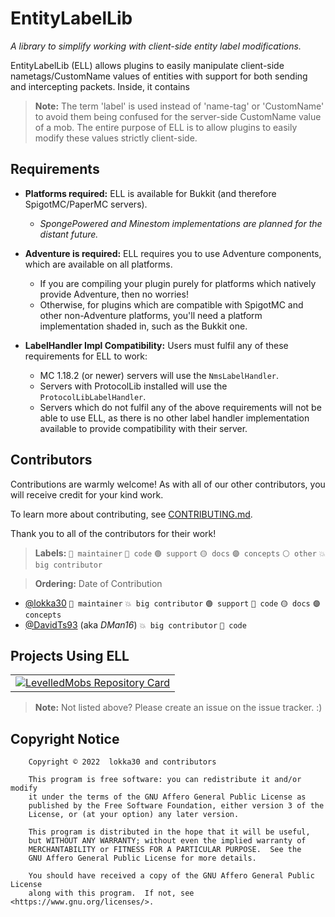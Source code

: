 # EntityLabelLib

*A library to simplify working with client-side entity label modifications.*

EntityLabelLib (ELL) allows plugins to easily manipulate client-side nametags/CustomName values of
entities with support for both sending and intercepting packets. Inside, it contains 

> **Note:** The term 'label' is used instead of
> 'name-tag' or 'CustomName' to avoid them
> being confused for the server-side CustomName value of a mob.
> The entire purpose of ELL is to allow plugins
> to easily modify these values strictly client-side.

## Requirements

- **Platforms required:** ELL is available for Bukkit (and therefore SpigotMC/PaperMC servers).
  - *SpongePowered and Minestom implementations are planned for the distant future.*
  
- **Adventure is required:** ELL requires you to use Adventure components,
which are available on all platforms.
  - If you are compiling your plugin purely for platforms which natively provide Adventure, then
  no worries!
  - Otherwise, for plugins which are compatible with SpigotMC and other non-Adventure
  platforms, you'll need a platform implementation shaded in, such as the Bukkit one.

- **LabelHandler Impl Compatibility:** Users must fulfil any of these requirements for ELL to work:
  - MC 1.18.2 (or newer) servers will use the `NmsLabelHandler`.
  - Servers with ProtocolLib installed will use the `ProtocolLibLabelHandler`.
  - Servers which do not fulfil any of the above requirements will not be able to use ELL, as there
  is no other label handler implementation available to provide compatibility with their server.

## Contributors

Contributions are warmly welcome! As with all of our other contributors, you will receive credit
for your kind work.

To learn more about contributing, see [CONTRIBUTING.md](CONTRIBUTING.md).

Thank you to all of the contributors for their work!

> **Labels:** `🔴 maintainer` `🔵 code` `🟢 support` `🟡 docs` `🟣 concepts` `⚪️ other` `💥 big contributor`

> **Ordering:** Date of Contribution

- [@lokka30](https://github.com/lokka30) `🔴 maintainer` `💥 big contributor` `🟢 support` `🔵 code` `🟡 docs` `🟣 concepts`
- [@DavidTs93](https://github.com/DavidTs93) (aka *DMan16*) `💥 big contributor` `🔵 code`

## Projects Using ELL

<table>
    <tr>
        <td><a href="https://github.com/ArcanePlugins/LevelledMobs"><img src="https://github-readme-stats.vercel.app/api/pin/?username=ArcanePlugins&repo=LevelledMobs&show_owner=true&theme=react" alt="LevelledMobs Repository Card"></a></td>
    </tr>
</table>

> **Note:** Not listed above? Please create an issue on the issue tracker. :)

## Copyright Notice

        Copyright © 2022  lokka30 and contributors

        This program is free software: you can redistribute it and/or modify
        it under the terms of the GNU Affero General Public License as
        published by the Free Software Foundation, either version 3 of the
        License, or (at your option) any later version.

        This program is distributed in the hope that it will be useful,
        but WITHOUT ANY WARRANTY; without even the implied warranty of
        MERCHANTABILITY or FITNESS FOR A PARTICULAR PURPOSE.  See the
        GNU Affero General Public License for more details.

        You should have received a copy of the GNU Affero General Public License
        along with this program.  If not, see <https://www.gnu.org/licenses/>.

